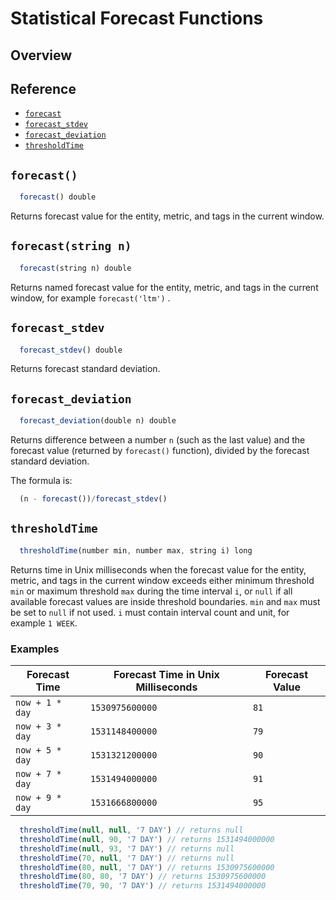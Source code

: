 # Statistical Forecast Functions

## Overview

## Reference

* [`forecast`](#forecast)
* [`forecast_stdev`](#forecast_stdev)
* [`forecast_deviation`](#forecast_deviation)
* [`thresholdTime`](#thresholdtime)

## `forecast()`

```javascript
  forecast() double
```

Returns forecast value for the entity, metric, and tags in the current window.

## `forecast(string n)`

```javascript
  forecast(string n) double
```

Returns named forecast value for the entity, metric, and tags in the current window, for example `forecast('ltm')` .

## `forecast_stdev`

```javascript
  forecast_stdev() double
```

Returns forecast standard deviation.

## `forecast_deviation`

```javascript
  forecast_deviation(double n) double
```

Returns difference between a number `n` (such as the last value) and the forecast value (returned by `forecast()` function), divided by the forecast standard deviation.

The formula is:

```javascript
  (n - forecast())/forecast_stdev()
```

## `thresholdTime`

```javascript
  thresholdTime(number min, number max, string i) long
```

Returns time in Unix milliseconds when the forecast value for the entity, metric, and tags in the current window exceeds either minimum threshold `min` or maximum threshold `max` during the time interval `i`, or `null` if all available forecast values are inside threshold boundaries.
`min` and `max` must be set to `null` if not used.
`i` must contain interval count and unit, for example `1 WEEK`.

### Examples

| **Forecast Time** | **Forecast Time in Unix Milliseconds**  | **Forecast Value** |
|---|---|---|
| `now + 1 * day` | `1530975600000` | `81` |
| `now + 3 * day` | `1531148400000` | `79` |
| `now + 5 * day` | `1531321200000` | `90` |
| `now + 7 * day` | `1531494000000` | `91` |
| `now + 9 * day` | `1531666800000` | `95` |

```javascript
  thresholdTime(null, null, '7 DAY') // returns null
  thresholdTime(null, 90, '7 DAY') // returns 1531494000000
  thresholdTime(null, 93, '7 DAY') // returns null
  thresholdTime(70, null, '7 DAY') // returns null
  thresholdTime(80, null, '7 DAY') // returns 1530975600000
  thresholdTime(80, 80, '7 DAY') // returns 1530975600000
  thresholdTime(70, 90, '7 DAY') // returns 1531494000000
```